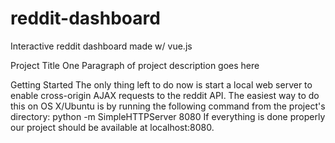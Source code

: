 # reddit-dashboard
Interactive reddit dashboard made w/ vue.js

Project Title
One Paragraph of project description goes here

Getting Started
The only thing left to do now is start a local web server to enable cross-origin AJAX requests to the reddit API. The easiest way to do this on OS X/Ubuntu is by running the following command from the project's directory:
python -m SimpleHTTPServer 8080
If everything is done properly our project should be available at localhost:8080.
